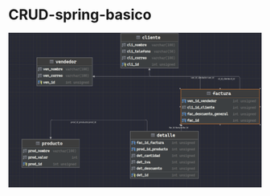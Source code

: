 # CRUD-spring-basico

![image.png](https://github.com/Jd4rc3/CRUD-spring-basico/blob/main/src/main/resources/image.png)
